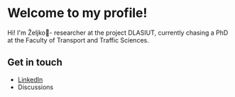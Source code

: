 # Welcome to my profile!
Hi! I'm Željko👋- researcher at the project DLASIUT, currently chasing a PhD at the Faculty of Transport and Traffic Sciences. 

## Get in touch
- [LinkedIn](www.linkedin.com/in/zeljko-majstorovic-635b17122)
- Discussions
